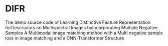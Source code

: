 # DIFR
The demo source code of Learning Distinctive Feature Representation forDescriptors on Multispectral Images byIncorporating Multiple Negative Samples
A Multimodal image matching method with a Multi negative sample loss  in image matching and a  CNN-Transformer Structure
